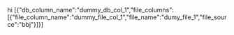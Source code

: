 hi [{"db_column_name":"dummy_db_col_1","file_columns":[{"file_column_name":"dummy_file_col_1","file_name":"dumy_file_1","file_source":"bbj"}]}]
